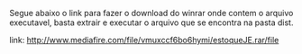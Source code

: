 Segue abaixo o link para fazer o download  do winrar onde contem o arquivo executavel, basta extrair e executar o arquivo que se encontra na pasta dist.

link: http://www.mediafire.com/file/vmuxccf6bo6hymi/estoqueJE.rar/file

